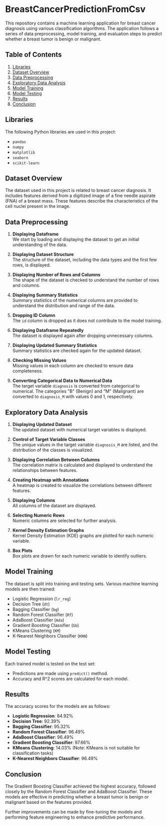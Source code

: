 # BreastCancerPredictionFromCsv


This repository contains a machine learning application for breast cancer diagnosis using various classification algorithms. The application follows a series of data preprocessing, model training, and evaluation steps to predict whether a breast tumor is benign or malignant.

## Table of Contents

1. [Libraries](#libraries)
2. [Dataset Overview](#dataset-overview)
3. [Data Preprocessing](#data-preprocessing)
4. [Exploratory Data Analysis](#exploratory-data-analysis)
5. [Model Training](#model-training)
6. [Model Testing](#model-testing)
7. [Results](#results)
8. [Conclusion](#conclusion)

## Libraries

The following Python libraries are used in this project:

- `pandas`
- `numpy`
- `matplotlib`
- `seaborn`
- `scikit-learn`

## Dataset Overview

The dataset used in this project is related to breast cancer diagnosis. It includes features derived from a digitized image of a fine needle aspirate (FNA) of a breast mass. These features describe the characteristics of the cell nuclei present in the image.

## Data Preprocessing

1. **Displaying Dataframe**  
   We start by loading and displaying the dataset to get an initial understanding of the data.

2. **Displaying Dataset Structure**  
   The structure of the dataset, including the data types and the first few rows, is displayed.

3. **Displaying Number of Rows and Columns**  
   The shape of the dataset is checked to understand the number of rows and columns.

4. **Displaying Summary Statistics**  
   Summary statistics of the numerical columns are provided to understand the distribution and range of the data.

5. **Dropping ID Column**  
   The `id` column is dropped as it does not contribute to the model training.

6. **Displaying Dataframe Repeatedly**  
   The dataset is displayed again after dropping unnecessary columns.

7. **Displaying Updated Summary Statistics**  
   Summary statistics are checked again for the updated dataset.

8. **Checking Missing Values**  
   Missing values in each column are checked to ensure data completeness.

9. **Converting Categorical Data to Numerical Data**  
   The target variable `diagnosis` is converted from categorical to numerical. The categories "B" (Benign) and "M" (Malignant) are converted to `diagnosis_M` with values 0 and 1, respectively.

## Exploratory Data Analysis

1. **Displaying Updated Dataset**  
   The updated dataset with numerical target variables is displayed.

2. **Control of Target Variable Classes**  
   The unique values in the target variable `diagnosis_M` are listed, and the distribution of the classes is visualized.

3. **Displaying Correlation Between Columns**  
   The correlation matrix is calculated and displayed to understand the relationships between features.

4. **Creating Heatmap with Annotations**  
   A heatmap is created to visualize the correlations between different features.

5. **Displaying Columns**  
   All columns of the dataset are displayed.

6. **Selecting Numeric Rows**  
   Numeric columns are selected for further analysis.

7. **Kernel Density Estimation Graphs**  
   Kernel Density Estimation (KDE) graphs are plotted for each numeric variable.

8. **Box Plots**  
   Box plots are drawn for each numeric variable to identify outliers.

## Model Training

The dataset is split into training and testing sets. Various machine learning models are then trained:

- Logistic Regression (`lr_reg`)
- Decision Tree (`dt`)
- Bagging Classifier (`bg`)
- Random Forest Classifier (`Rf`)
- AdaBoost Classifier (`Ada`)
- Gradient Boosting Classifier (`Gb`)
- KMeans Clustering (`KM`)
- K-Nearest Neighbors Classifier (`KNN`)

## Model Testing

Each trained model is tested on the test set:

- Predictions are made using `predict()` method.
- Accuracy and R^2 scores are calculated for each model.
  
## Results

The accuracy scores for the models are as follows:

- **Logistic Regression**: 84.92%
- **Decision Tree**: 92.39%
- **Bagging Classifier**: 95.32%
- **Random Forest Classifier**: 96.49%
- **AdaBoost Classifier**: 96.49%
- **Gradient Boosting Classifier**: 97.66%
- **KMeans Clustering**: 14.03% (Note: KMeans is not suitable for classification tasks)
- **K-Nearest Neighbors Classifier**: 96.49%

## Conclusion

The Gradient Boosting Classifier achieved the highest accuracy, followed closely by the Random Forest Classifier and AdaBoost Classifier. These models are effective in predicting whether a breast tumor is benign or malignant based on the features provided.

Further improvements can be made by fine-tuning the models and performing feature engineering to enhance predictive performance.
